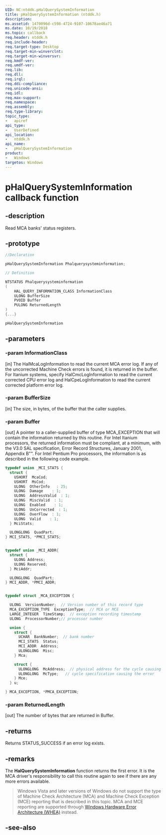 ```yaml
---
UID: NC:ntddk.pHalQuerySystemInformation
title: pHalQuerySystemInformation (ntddk.h)
description: 
ms.assetid: 1470096d-c598-4724-9107-10678ae46a71
ms.date: 10/19/2018
ms.topic: callback
req.header: ntddk.h
req.include-header:
req.target-type: Desktop
req.target-min-winverclnt:
req.target-min-winversvr:
req.kmdf-ver:
req.umdf-ver:
req.lib:
req.dll:
req.irql: 
req.ddi-compliance:
req.unicode-ansi:
req.idl:
req.max-support:
req.namespace:
req.assembly:
req.type-library: 
topic_type: 
-	apiref
api_type: 
-	UserDefined
api_location: 
-	ntddk.h
api_name: 
-	pHalQuerySystemInformation
product:
-	Windows
targetos: Windows
---
```


# pHalQuerySystemInformation callback function

## -description

Read MCA banks' status registers. 

## -prototype

```cpp
//Declaration

pHalQuerySystemInformation Phalquerysysteminformation; 

// Definition

NTSTATUS Phalquerysysteminformation 
(
	HAL_QUERY_INFORMATION_CLASS InformationClass
	ULONG BufferSize
	PVOID Buffer
	PULONG ReturnedLength
)
{...}

pHalQuerySystemInformation 


```

## -parameters

### -param InformationClass
[in] The HalMcaLogInformation to read the current MCA error log. If any of the uncorrected Machine Check errors is found, it is returned in the buffer. For Itanium systems, specify HalCmcLogInformation to read the current corrected CPU error log and HalCpeLogInformation to read the current corrected platform error log.
### -param BufferSize
[in] The size, in bytes, of the buffer that the caller supplies.
### -param Buffer
[out] A pointer to a caller-supplied buffer of type MCA_EXCEPTION that will contain the information returned by this routine. For Intel Itanium processors, the returned information must be compliant, at a minimum, with the V3.0 SAL specification, Error Record Structures, January 2001, Appendix B"". For Intel Pentium Pro processors, the information is as described in the following code example.
```cpp
typedef union _MCI_STATS {
  struct {
    USHORT  McaCod;
    USHORT  MsCod;
    ULONG  OtherInfo   : 25;
    ULONG  Damage    : 1;
    ULONG  AddressValid  : 1;
    ULONG  MiscValid  : 1;
    ULONG  Enabled    : 1;
    ULONG  UnCorrected  : 1;
    ULONG  OverFlow  : 1;
    ULONG  Valid    : 1;
  } MciStats;

  ULONGLONG  QuadPart;
} MCI_STATS, *PMCI_STATS;


typedef union _MCI_ADDR{
  struct {
    ULONG Address;
    ULONG Reserved;
  } MciAddr;

  ULONGLONG  QuadPart;
} MCI_ADDR, *PMCI_ADDR;


typedef struct _MCA_EXCEPTION {

  ULONG  VersionNumber;  // Version number of this record type
  MCA_EXCEPTION_TYPE  ExceptionType;  // MCA or MCE
  LARGE_INTEGER  TimeStamp;  // exception recording timestamp
  ULONG  ProcessorNumber;// processor number

  union {
    struct {
      UCHAR  BankNumber;  // bank number
      MCI_STATS  Status;  
      MCI_ADDR  Address;
      ULONGLONG  Misc;
    } Mca;

    struct {
      ULONGLONG  McAddress;  // physical address for the cycle causing the error
      ULONGLONG  McType;   // cycle specification causing the error
    } Mce;
  } u;

} MCA_EXCEPTION, *PMCA_EXCEPTION;
```

### -param ReturnedLength
[out] The number of bytes that are returned in Buffer.


## -returns

Returns STATUS_SUCCESS if an error log exists.

## -remarks

The **HalQuerySystemInformation** function returns the first error. It is the MCA driver's responsibility to call this routine again to see if there are any more errors available.
>Windows Vista and later versions of Windows do not support the type of Machine Check Architecture (MCA) and Machine Check Exception (MCE) reporting that is described in this topic. MCA and MCE reporting are supported through [Windows Hardware Error Architecture (WHEA)](https://msdn.microsoft.com/library/Ff559509) instead.


## -see-also
